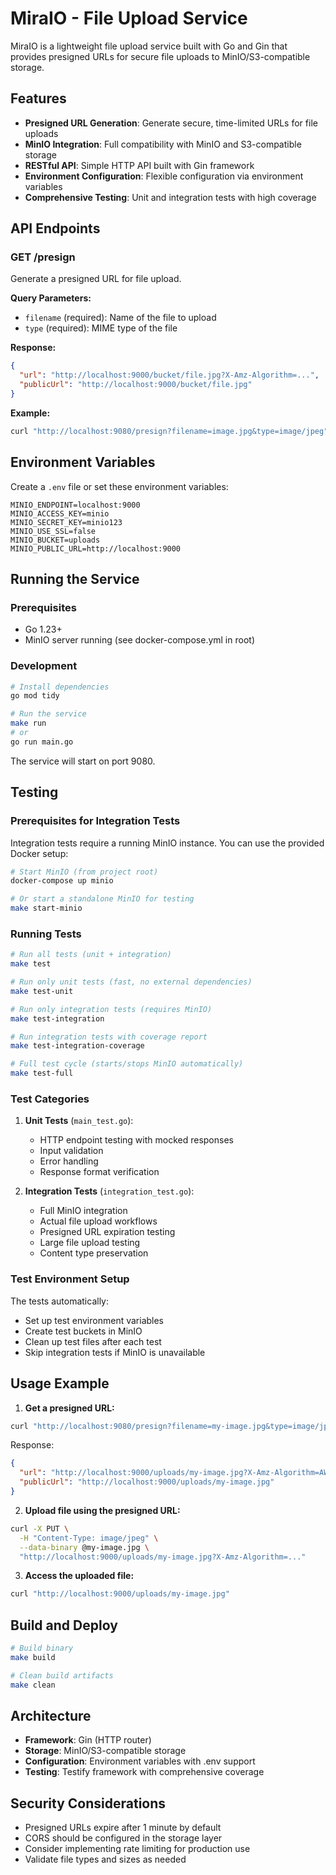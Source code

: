 # MiraIO - File Upload Service

MiraIO is a lightweight file upload service built with Go and Gin that provides presigned URLs for secure file uploads to MinIO/S3-compatible storage.

## Features

- **Presigned URL Generation**: Generate secure, time-limited URLs for file uploads
- **MinIO Integration**: Full compatibility with MinIO and S3-compatible storage
- **RESTful API**: Simple HTTP API built with Gin framework
- **Environment Configuration**: Flexible configuration via environment variables
- **Comprehensive Testing**: Unit and integration tests with high coverage

## API Endpoints

### GET /presign

Generate a presigned URL for file upload.

**Query Parameters:**
- `filename` (required): Name of the file to upload
- `type` (required): MIME type of the file

**Response:**
```json
{
  "url": "http://localhost:9000/bucket/file.jpg?X-Amz-Algorithm=...",
  "publicUrl": "http://localhost:9000/bucket/file.jpg"
}
```

**Example:**
```bash
curl "http://localhost:9080/presign?filename=image.jpg&type=image/jpeg"
```

## Environment Variables

Create a `.env` file or set these environment variables:

```env
MINIO_ENDPOINT=localhost:9000
MINIO_ACCESS_KEY=minio
MINIO_SECRET_KEY=minio123
MINIO_USE_SSL=false
MINIO_BUCKET=uploads
MINIO_PUBLIC_URL=http://localhost:9000
```

## Running the Service

### Prerequisites

- Go 1.23+
- MinIO server running (see docker-compose.yml in root)

### Development

```bash
# Install dependencies
go mod tidy

# Run the service
make run
# or
go run main.go
```

The service will start on port 9080.

## Testing

### Prerequisites for Integration Tests

Integration tests require a running MinIO instance. You can use the provided Docker setup:

```bash
# Start MinIO (from project root)
docker-compose up minio

# Or start a standalone MinIO for testing
make start-minio
```

### Running Tests

```bash
# Run all tests (unit + integration)
make test

# Run only unit tests (fast, no external dependencies)
make test-unit

# Run only integration tests (requires MinIO)
make test-integration

# Run integration tests with coverage report
make test-integration-coverage

# Full test cycle (starts/stops MinIO automatically)
make test-full
```

### Test Categories

1. **Unit Tests** (`main_test.go`):
   - HTTP endpoint testing with mocked responses
   - Input validation
   - Error handling
   - Response format verification

2. **Integration Tests** (`integration_test.go`):
   - Full MinIO integration
   - Actual file upload workflows
   - Presigned URL expiration testing
   - Large file upload testing
   - Content type preservation

### Test Environment Setup

The tests automatically:
- Set up test environment variables
- Create test buckets in MinIO
- Clean up test files after each test
- Skip integration tests if MinIO is unavailable

## Usage Example

1. **Get a presigned URL:**
```bash
curl "http://localhost:9080/presign?filename=my-image.jpg&type=image/jpeg"
```

Response:
```json
{
  "url": "http://localhost:9000/uploads/my-image.jpg?X-Amz-Algorithm=AWS4-HMAC-SHA256&...",
  "publicUrl": "http://localhost:9000/uploads/my-image.jpg"
}
```

2. **Upload file using the presigned URL:**
```bash
curl -X PUT \
  -H "Content-Type: image/jpeg" \
  --data-binary @my-image.jpg \
  "http://localhost:9000/uploads/my-image.jpg?X-Amz-Algorithm=..."
```

3. **Access the uploaded file:**
```bash
curl "http://localhost:9000/uploads/my-image.jpg"
```

## Build and Deploy

```bash
# Build binary
make build

# Clean build artifacts
make clean
```

## Architecture

- **Framework**: Gin (HTTP router)
- **Storage**: MinIO/S3-compatible storage
- **Configuration**: Environment variables with .env support
- **Testing**: Testify framework with comprehensive coverage

## Security Considerations

- Presigned URLs expire after 1 minute by default
- CORS should be configured in the storage layer
- Consider implementing rate limiting for production use
- Validate file types and sizes as needed